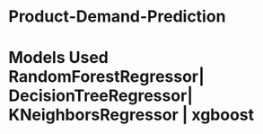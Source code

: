 # Product-Demand-Prediction
# Models Used RandomForestRegressor| DecisionTreeRegressor| KNeighborsRegressor | xgboost
